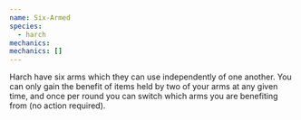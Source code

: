 ```yaml
---
name: Six-Armed
species:
  - harch
mechanics:
mechanics: []
---
```

Harch have six arms which they can use independently of one another. You can only gain the benefit of items held by two of your arms at any given time, and once per round you can switch which arms you are benefiting from (no action required).
